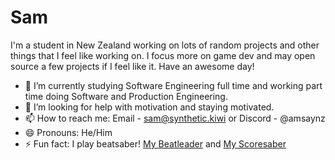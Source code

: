 # Sam

I'm a student in New Zealand working on lots of random projects and other things that I feel like working on. I focus more on game dev and may open source a few projects if I feel like it.
Have an awesome day!

- 🌱 I’m currently studying Software Engineering full time and working part time doing Software and Production Engineering.
- 🤔 I’m looking for help with motivation and staying motivated.
- 📫 How to reach me: Email - sam@synthetic.kiwi or Discord - @amsaynz
- 😄 Pronouns: He/Him
- ⚡ Fun fact: I play beatsaber! [My Beatleader](https://beatleader.xyz/u/76561199013600657) and [My Scoresaber](https://scoresaber.com/u/76561199013600657)

